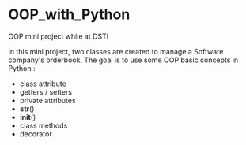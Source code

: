 # OOP_with_Python
OOP mini project while at DSTI

In this mini project, two classes are created to manage a Software company's orderbook. The goal is to use some OOP basic concepts in Python :
- class attribute
- getters / setters
- private attributes
- __str__()
- __init__()
- class methods
- decorator
